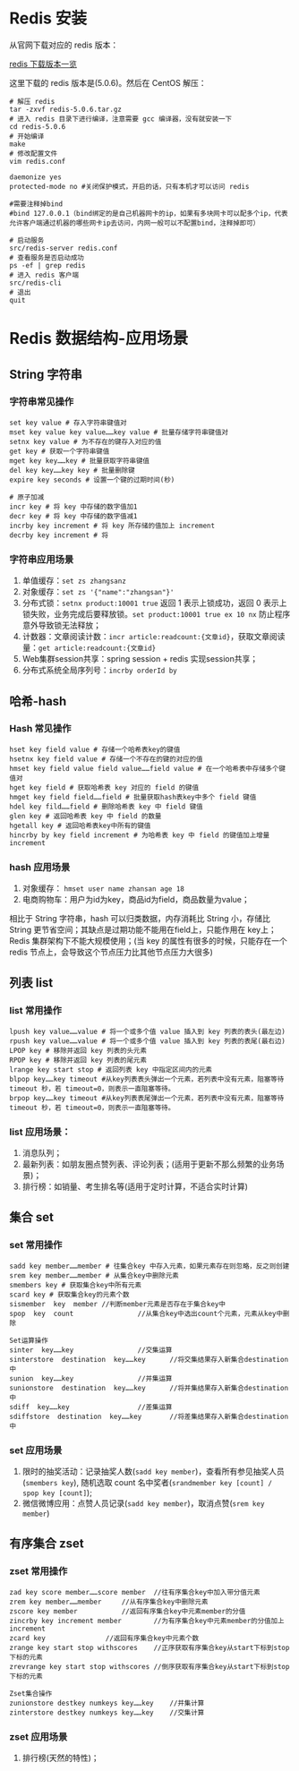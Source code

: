 # Redis 安装
从官网下载对应的 redis 版本：

[redis 下载版本一览](https://download.redis.io/releases/?_gl=1*6zrsf6*_ga*MTcyNzYwMzIzLjE2NzcwNjc5NTU.*_ga_8BKGRQKRPV*MTY3NzA2Nzk1NC4xLjEuMTY3NzA2ODQwMC4xNS4wLjA.)

这里下载的 redis 版本是(5.0.6)。然后在 CentOS 解压：
```shell
# 解压 redis
tar -zxvf redis-5.0.6.tar.gz 
# 进入 redis 目录下进行编译，注意需要 gcc 编译器，没有就安装一下
cd redis-5.0.6
# 开始编译
make
# 修改配置文件
vim redis.conf

daemonize yes
protected‐mode no #关闭保护模式，开启的话，只有本机才可以访问 redis

#需要注释掉bind
#bind 127.0.0.1（bind绑定的是自己机器网卡的ip，如果有多块网卡可以配多个ip，代表允许客户端通过机器的哪些网卡ip去访问，内网一般可以不配置bind，注释掉即可）

# 启动服务
src/redis‐server redis.conf
# 查看服务是否启动成功
ps ‐ef | grep redis
# 进入 redis 客户端
src/redis‐cli
# 退出
quit
```

# Redis 数据结构-应用场景
## String 字符串
### 字符串常见操作
```shell
set key value # 存入字符串键值对
mset key value key value……key value # 批量存储字符串键值对
setnx key value # 为不存在的键存入对应的值
get key # 获取一个字符串键值
mget key key……key # 批量获取字符串键值
del key key……key key # 批量删除键
expire key seconds # 设置一个键的过期时间(秒)

# 原子加减
incr key # 将 key 中存储的数字值加1
decr key # 将 key 中存储的数字值减1
incrby key increment # 将 key 所存储的值加上 increment
decrby key increment # 将
```
### 字符串应用场景
1. 单值缓存：`set zs zhangsanz`
2. 对象缓存：`set zs '{"name":"zhangsan"}'`
3. 分布式锁：`setnx product:10001 true` 返回 1 表示上锁成功，返回 0 表示上锁失败，业务完成后要释放锁。`set product:10001 true ex 10 nx` 
防止程序意外导致锁无法释放；
4. 计数器：文章阅读计数：`incr article:readcount:{文章id}`，获取文章阅读量：`get article:readcount:{文章id}`
5. Web集群session共享：spring session + redis 实现session共享；
6. 分布式系统全局序列号：`incrby orderId by`

## 哈希-hash

### Hash 常见操作
```shell
hset key field value # 存储一个哈希表key的键值
hsetnx key field value # 存储一个不存在的键的对应的值
hmset key field value field value……field value # 在一个哈希表中存储多个键值对
hget key field # 获取哈希表 key 对应的 field 的键值
hmget key field field……field # 批量获取hash表key中多个 field 键值
hdel key fild……field # 删除哈希表 key 中 field 键值
glen key # 返回哈希表 key 中 field 的数量
hgetall key # 返回哈希表key中所有的键值
hincrby by key field increment # 为哈希表 key 中 field 的键值加上增量 increment
```
### hash 应用场景
1. 对象缓存： `hmset user name zhansan age 18`
2. 电商购物车：用户为id为key，商品id为field，商品数量为value；

相比于 String 字符串，hash 可以归类数据，内存消耗比 String 小，存储比 String 更节省空间；其缺点是过期功能不能用在field上，只能作用在
key上；Redis 集群架构下不能大规模使用；(当 key 的属性有很多的时候，只能存在一个 redis 节点上，会导致这个节点压力比其他节点压力大很多)

## 列表 list
### list 常用操作
```shell
lpush key value……value # 将一个或多个值 value 插入到 key 列表的表头(最左边)
rpush key value……value # 将一个或多个值 value 插入到 key 列表的表尾(最右边)
LPOP key # 移除并返回 key 列表的头元素
RPOP key # 移除并返回 key 列表的尾元素
lrange key start stop # 返回列表 key 中指定区间内的元素
blpop key……key timeout #从key列表表头弹出一个元素，若列表中没有元素，阻塞等待 timeout 秒，若 timeout=0，则表示一直阻塞等待。
brpop key……key timeout #从key列表表尾弹出一个元素，若列表中没有元素，阻塞等待 timeout 秒，若 timeout=0，则表示一直阻塞等待。
```
### list 应用场景：
1. 消息队列；
2. 最新列表：如朋友圈点赞列表、评论列表；(适用于更新不那么频繁的业务场景)；
3. 排行榜：如销量、考生排名等(适用于定时计算，不适合实时计算)
## 集合 set
### set 常用操作
```shell
sadd key member……member # 往集合key 中存入元素，如果元素存在则忽略，反之则创建
srem key member……member # 从集合key中删除元素
smembers key # 获取集合key中所有元素
scard key # 获取集合key的元素个数
sismember  key  member //判断member元素是否存在于集合key中
spop  key  count				//从集合key中选出count个元素，元素从key中删除

Set运算操作
sinter  key……key 				//交集运算
sinterstore  destination  key……key		//将交集结果存入新集合destination中
sunion  key……key 				//并集运算
sunionstore  destination  key……key		//将并集结果存入新集合destination中
sdiff  key……key 				//差集运算
sdiffstore  destination  key……key		//将差集结果存入新集合destination中
```
### set 应用场景
1. 限时的抽奖活动：记录抽奖人数(`sadd key member`)，查看所有参见抽奖人员(`smembers key`), 随机选取 count 名中奖者(`srandmember key [count] / spop key [count]`);
2. 微信微博应用：点赞人员记录(`sadd key member`)，取消点赞(`srem key member`)

## 有序集合 zset
### zset 常用操作
```shell
zad key score member……score member	//往有序集合key中加入带分值元素
zrem key member……member		//从有序集合key中删除元素
zscore key member 			//返回有序集合key中元素member的分值
zincrby key increment member		//为有序集合key中元素member的分值加上increment 
zcard key				//返回有序集合key中元素个数
zrange key start stop withscores	//正序获取有序集合key从start下标到stop下标的元素
zrevrange key start stop withscores	//倒序获取有序集合key从start下标到stop下标的元素

Zset集合操作
zunionstore destkey numkeys key……key 	//并集计算
zinterstore destkey numkeys key……key	//交集计算
```

### zset 应用场景
1. 排行榜(天然的特性)；





